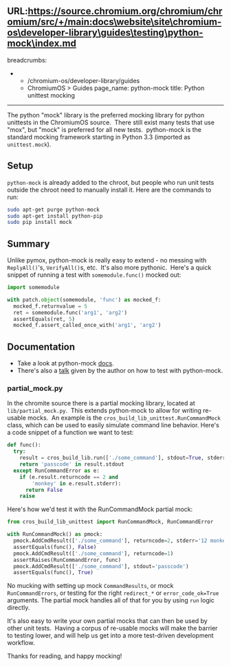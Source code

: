 URL:https://source.chromium.org/chromium/chromium/src/+/main:docs\website\site\chromium-os\developer-library\guides\testing\python-mock\index.md
---
breadcrumbs:
- - /chromium-os/developer-library/guides
  - ChromiumOS > Guides
page_name: python-mock
title: Python unittest mocking
---

The python "mock" library is the preferred mocking library for python unittests
in the ChromiumOS source.  There still exist many tests that use "mox", but
"mock" is preferred for all new tests.  python-mock is the standard mocking
framework starting in Python 3.3 (imported as `unittest.mock`).

## Setup

`python-mock` is already added to the chroot, but people who run unit tests
outside the chroot need to manually install it. Here are the commands to run:

```bash
sudo apt-get purge python-mock
sudo apt-get install python-pip
sudo pip install mock
```

## Summary

Unlike pymox, python-mock is really easy to extend - no messing with
`ReplyAll()`'s, `VerifyAll()`s, etc.  It's also more pythonic.  Here's a quick
snippet of running a test with `somemodule.func()` mocked out:

```python
import somemodule

with patch.object(somemodule, 'func') as mocked_f:
  mocked_f.returnvalue = 5
  ret = somemodule.func('arg1', 'arg2')
  assertEquals(ret, 5)
  mocked_f.assert_called_once_with('arg1', 'arg2')
```

## Documentation

*   Take a look at python-mock [docs].
*   There's also a [talk] given by the author on how to test with python-mock.

### partial\_mock.py

In the chromite source there is a partial mocking library, located at
`lib/partial_mock.py`.  This extends python-mock to allow for writing
re-usable mocks.  An example is the `cros_build_lib_unittest.RunCommandMock`
class, which can be used to easily simulate command line behavior.
Here's a code snippet of a function we want to test:

```python
def func():
  try:
    result = cros_build_lib.run(['./some_command'], stdout=True, stderr=True)
    return 'passcode' in result.stdout
  except RunCommandError as e:
    if (e.result.returncode == 2 and
        'monkey' in e.result.stderr):
      return False
    raise
```

Here's how we'd test it with the RunCommandMock partial mock:

```python
from cros_build_lib_unittest import RunCommandMock, RunCommandError

with RunCommandMock() as pmock:
  pmock.AddCmdResult(['./some_command'], returncode=2, stderr='12 monkeys')
  assertEquals(func(), False)
  pmock.AddCmdResult(['./some_command'], returncode=1)
  assertRaises(RunCommandError, func)
  pmock.AddCmdResult(['./some_command'], stdout='passcode')
  assertEquals(func(), True)
```

No mucking with setting up mock `CommandResults`, or mock `RunCommandErrors`, or
testing for the right `redirect_*` or `error_code_ok=True` arguments. The
partial mock handles all of that for you by using `run` logic directly.

It's also easy to write your own partial mocks that can then be used by other
unit tests.  Having a corpus of re-usable mocks will make the barrier to testing
lower, and will help us get into a more test-driven development workflow.

Thanks for reading, and happy mocking!

[docs]: https://docs.python.org/3/library/unittest.mock.html
[talk]: https://pyvideo.org/pycon-us-2011/pycon-2011--testing-with-mock.html

